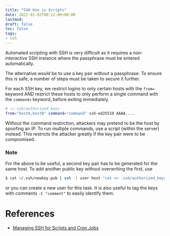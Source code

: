```yaml
---
title: "SSH Use in Scripts"
date: 2022-01-02T00:12:00+08:00
lastmod:
draft: false
toc: false
tags:
- ssh
---
```


Automated scripting with SSH is very difficult as it requires a
*non-interactive* SSH instance where the passphrase must be entered
automatically.

The alternative would be to use a key pair *without* a passphrase. To ensure this is
safe, a number of steps must be taken to secure it further.

For each SSH key, we restrict logins to only certain hosts with the
`from=` keyword AND restrict these hosts to only perform a single command with
the `command=` keyword, before exiting immediately.

```bash
# ~/.ssh/authorized_keys
from="hostA,hostB" command="command" ssh-ed25519 AAAA....
```

Without the command restriction, attackers may pretend to be the host by
spoofing an IP. To run multiple commands, use a script (within the server)
instead. This restricts the attacker greatly if the key pair were to be
compromised.

### Note
For the above to be useful, a second key pair has to be generated for the same host. To
add another public key without overwriting the first, use

```bash
$ cat ~/.ssh/newkey.pub | ssh -l user host "cat >> .ssh/authorized_keys"
```

or you can create a new user for this task. It is also useful to tag the keys with
comments `-C "comment"` to easily identify them.

# References
- [Managing SSH for Scripts and Cron Jobs](https://www.linuxjournal.com/article/8257)
